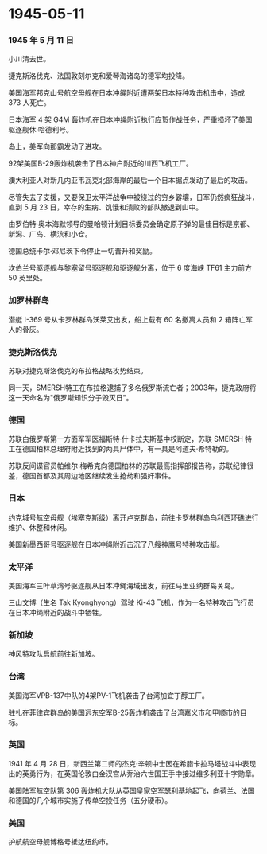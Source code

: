 # 1945-05-11

### 1945 年 5 月 11 日

小川清去世。

捷克斯洛伐克、法国敦刻尔克和爱琴海诸岛的德军均投降。

美国海军邦克山号航空母舰在日本冲绳附近遭两架日本特种攻击机击中，造成 373
人死亡。

日本海军 4 架 G4M
轰炸机在日本冲绳附近执行应贺作战任务，严重损坏了美国驱逐舰休·哈德利号。

岛上，美军向那霸发动了进攻。

92架美国B-29轰炸机袭击了日本神户附近的川西飞机工厂。

澳大利亚人对新几内亚韦瓦克北部海岸的最后一个日本据点发动了最后的攻击。

尽管失去了支援，又要保卫太平洋战争中被绕过的穷乡僻壤，日军仍然疯狂战斗，直到
5 月 23 日，幸存的生病、饥饿和溃败的部队撤退到山中。

由罗伯特·奥本海默领导的曼哈顿计划目标委员会确定原子弹的最佳目标是京都、新潟、广岛、横滨和小仓。

德国总统卡尔·邓尼茨下令停止一切晋升和奖励。

坎伯兰号驱逐舰与黎塞留号驱逐舰和驱逐舰分离，位于 6 度海峡 TF61 主力前方
50 英里处。

### 加罗林群岛

潜艇 I-369 号从卡罗林群岛沃莱艾出发，船上载有 60 名撤离人员和 2
箱阵亡军人的骨灰。

### 捷克斯洛伐克

苏联对捷克斯洛伐克的布拉格战略攻势结束。

同一天，SMERSH特工在布拉格逮捕了多名俄罗斯流亡者；2003年，捷克政府将这一天命名为"俄罗斯知识分子毁灭日"。

### 德国

苏联白俄罗斯第一方面军军医福斯特·什卡拉夫斯基中校断定，苏联 SMERSH
特工在德国柏林总理府附近找到的两具尸体中，有一具是阿道夫·希特勒的。

苏联反间谍官员帕维尔·梅希克向德国柏林的苏联最高指挥部报告称，苏联纪律很差，德国首都及其周边地区继续发生抢劫和强奸事件。

### 日本

约克城号航空母舰（埃塞克斯级）离开卢克群岛，前往卡罗林群岛乌利西环礁进行维护、休整和休闲。

美国新墨西哥号驱逐舰在日本冲绳附近击沉了八艘神鹰号特种攻击艇。

### 太平洋

美国海军三叶草湾号驱逐舰从日本冲绳海域出发，前往马里亚纳群岛关岛。

三山文博（生名 Tak Kyonghyong）驾驶 Ki-43
飞机，作为一名特种攻击飞行员在日本冲绳附近的战斗中牺牲。

### 新加坡

神风特攻队启航前往新加坡。

### 台湾

美国海军VPB-137中队的4架PV-1飞机袭击了台湾加宜丁醇工厂。

驻扎在菲律宾群岛的美国远东空军B-25轰炸机袭击了台湾嘉义市和甲顺市的目标。

### 英国

1941 年 4 月 28
日，新西兰第二师的杰克·辛顿中士因在希腊卡拉马塔战斗中表现出的英勇行为，在英国伦敦白金汉宫从乔治六世国王手中接过维多利亚十字勋章。

美国陆军航空队第 306
轰炸机大队从英国皇家空军瑟利基地起飞，向荷兰、法国和德国的几个城市实施了传单空投任务（五分硬币）。

### 美国

护航航空母舰博格号抵达纽约市。
